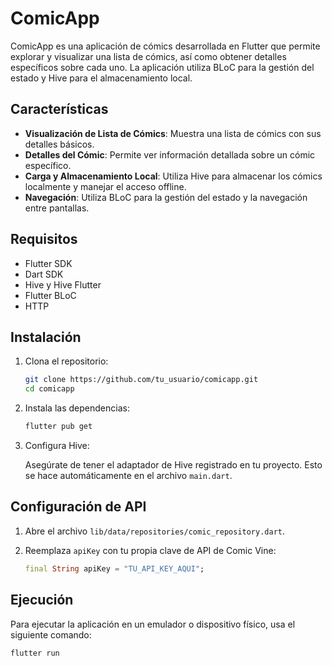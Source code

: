 # ComicApp

ComicApp es una aplicación de cómics desarrollada en Flutter que permite explorar y visualizar una lista de cómics, así como obtener detalles específicos sobre cada uno. La aplicación utiliza BLoC para la gestión del estado y Hive para el almacenamiento local.

## Características

- **Visualización de Lista de Cómics**: Muestra una lista de cómics con sus detalles básicos.
- **Detalles del Cómic**: Permite ver información detallada sobre un cómic específico.
- **Carga y Almacenamiento Local**: Utiliza Hive para almacenar los cómics localmente y manejar el acceso offline.
- **Navegación**: Utiliza BLoC para la gestión del estado y la navegación entre pantallas.

## Requisitos

- Flutter SDK
- Dart SDK
- Hive y Hive Flutter
- Flutter BLoC
- HTTP

## Instalación

1. Clona el repositorio:

    ```bash
    git clone https://github.com/tu_usuario/comicapp.git
    cd comicapp
    ```

2. Instala las dependencias:

    ```bash
    flutter pub get
    ```

3. Configura Hive:

    Asegúrate de tener el adaptador de Hive registrado en tu proyecto. Esto se hace automáticamente en el archivo `main.dart`.

## Configuración de API

1. Abre el archivo `lib/data/repositories/comic_repository.dart`.

2. Reemplaza `apiKey` con tu propia clave de API de Comic Vine:

    ```dart
    final String apiKey = "TU_API_KEY_AQUI";
    ```

## Ejecución

Para ejecutar la aplicación en un emulador o dispositivo físico, usa el siguiente comando:

```bash
flutter run
